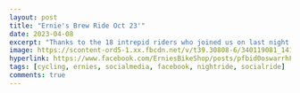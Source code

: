```yaml
---
layout: post
title: "Ernie's Brew Ride Oct 23'"
date: 2023-04-08
excerpt: "Thanks to the 18 intrepid riders who joined us on last night's Brew Tour ride! We got a little wet on the way out, dried out on the way back, and treated ourselves to Paradigm Shift Brewing at the end."
image: https://scontent-ord5-1.xx.fbcdn.net/v/t39.30808-6/340119081_1415976762482188_1390815961956886225_n.jpg?stp=cp6_dst-jpg&_nc_cat=101&ccb=1-7&_nc_sid=3635dc&_nc_ohc=ztpaP5qlw3kAX9feuXM&_nc_ht=scontent-ord5-1.xx&oh=00_AfDAmZ3awjZCDzCq-oFNmmkYdvsXRxr7iys4a0Y6lpIcnA&oe=65718583
hyperlink: https://www.facebook.com/ErniesBikeShop/posts/pfbid0oswarrhFmyTSWF4UbLxH2ERzvf5bKbGTm6KJpVFxP6sr2YQzBKNBPW2PQYRDeVzel
tags: [cycling, ernies, socialmedia, facebook, nightride, socialride]
comments: true
---
```

